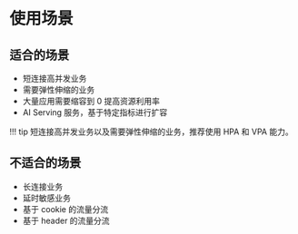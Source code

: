 # 使用场景

## 适合的场景

* 短连接高并发业务
* 需要弹性伸缩的业务
* 大量应用需要缩容到 0 提高资源利用率
* AI Serving 服务，基于特定指标进行扩容

!!! tip
    短连接高并发业务以及需要弹性伸缩的业务，推荐使用 HPA 和 VPA 能力。

## 不适合的场景

* 长连接业务
* 延时敏感业务
* 基于 cookie 的流量分流
* 基于 header 的流量分流